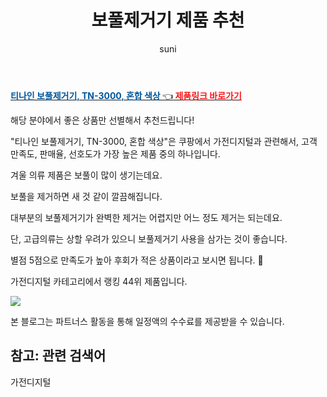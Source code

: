 ﻿---
layout: post
title:  "보풀제거기 제품 추천" 
author: suni
categories: [ 가전디지털 ]
tags: []
image: https://static.coupangcdn.com/image/retail/images/2019/10/14/13/4/9aa7e5aa-7710-46a7-805f-25f335c4065a.jpg 
description: "쿠팡에서 관련 상품으로 가장 고객 선호도가 높은 제품 중 하나입니다."
---
<a href="https://link.coupang.com/re/AFFSDP?lptag=AF5011742&pageKey=319067212&itemId=1019429070&vendorItemId=5457826928&traceid=V0-113-5f01154ef8f03478"><b><font color='#01579B'>티나인 보풀제거기, TN-3000, 혼합 색상 </font></b>👈<b><font color='#f71919'> 제품링크 바로가기</font></b></a>

해당 분야에서 좋은 상품만 선별해서 추천드립니다!

"티나인 보풀제거기, TN-3000, 혼합 색상"은 쿠팡에서 가전디지털과 관련해서, 고객 만족도, 판매율, 선호도가 가장 높은 제품 중의 하나입니다.

겨울 의류 제품은 보풀이 많이 생기는데요. 

보풀을 제거하면 새 것 같이 깔끔해집니다. 

대부분의 보풀제거기가 완벽한 제거는 어렵지만 어느 정도 제거는 되는데요.

단, 고급의류는 상할 우려가 있으니 보풀제거기 사용을 삼가는 것이 좋습니다. 


별점 5점으로 만족도가 높아 후회가 적은 상품이라고 보시면 됩니다. 🙂

가전디지털 카테고리에서 랭킹  44위 제품입니다. 

<a href="https://link.coupang.com/re/AFFSDP?lptag=AF5011742&pageKey=319067212&itemId=1019429070&vendorItemId=5457826928&traceid=V0-113-5f01154ef8f03478"> <img src="https://static.coupangcdn.com/image/retail/images/2019/10/14/13/4/9aa7e5aa-7710-46a7-805f-25f335c4065a.jpg"></a>

본 블로그는 파트너스 활동을 통해 일정액의 수수료를 제공받을 수 있습니다.

## 참고: 관련 검색어    
가전디지털